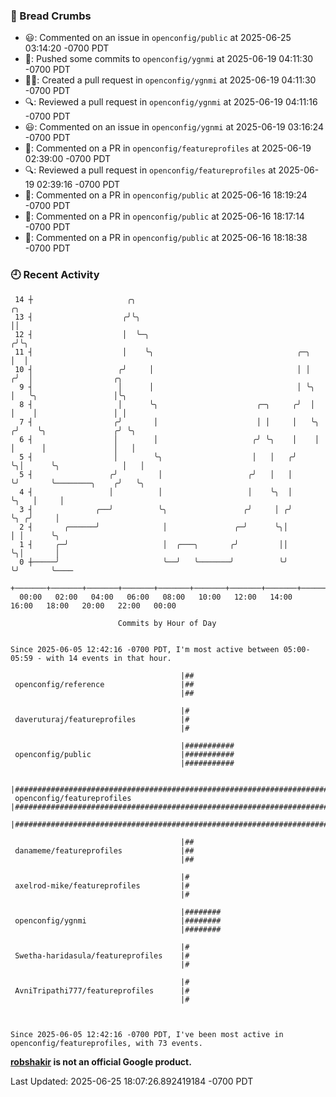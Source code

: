 ### 🍞 Bread Crumbs

 * 😃: Commented on an issue in `openconfig/public` at 2025-06-25 03:14:20 -0700 PDT
 * 🚢: Pushed some commits to `openconfig/ygnmi` at 2025-06-19 04:11:30 -0700 PDT
 * ✍🏼: Created a pull request in `openconfig/ygnmi` at 2025-06-19 04:11:30 -0700 PDT
 * 🔍: Reviewed a pull request in  `openconfig/ygnmi` at 2025-06-19 04:11:16 -0700 PDT
 * 😃: Commented on an issue in `openconfig/ygnmi` at 2025-06-19 03:16:24 -0700 PDT
 * 💬: Commented on a PR in  `openconfig/featureprofiles` at 2025-06-19 02:39:00 -0700 PDT
 * 🔍: Reviewed a pull request in  `openconfig/featureprofiles` at 2025-06-19 02:39:16 -0700 PDT
 * 💬: Commented on a PR in  `openconfig/public` at 2025-06-16 18:19:24 -0700 PDT
 * 💬: Commented on a PR in  `openconfig/public` at 2025-06-16 18:17:14 -0700 PDT
 * 💬: Commented on a PR in  `openconfig/public` at 2025-06-16 18:18:38 -0700 PDT

### 🕘 Recent Activity
```
 14 ┼                     ╭╮                                             ╭╮
 13 ┤                    ╭╯╰╮                                            ││
 12 ┤                    │  ╰─╮                                         ╭╯╰╮
 11 ┤                    │    ╰╮                                ╭─╮     │  │
 10 ┤                   ╭╯     │                                │ │    ╭╯  │                  ╭╮
  9 ┤                   │      │                                │ ╰╮   │   ╰╮                 │╰╮
  8 ┤                   │      ╰╮                      ╭─╮     ╭╯  │   │    │                 │ │
  7 ┤                  ╭╯       │                      │ │     │   ╰╮ ╭╯    ╰╮               ╭╯ ╰╮
  6 ┤                  │        │                     ╭╯ ╰╮    │    │ │      │               │   │
  5 ┤                  │        ╰╮                    │   │   ╭╯    ╰╮│      ╰╮              │   │
  5 ┤                 ╭╯         │                   ╭╯   │   │      ╰╯       ╰────────╮    ╭╯   ╰╮
  4 ┤                 │          │                   │    ╰╮  │                        ╰╮   │     │
  3 ┤              ╭──╯          ╰╮                 ╭╯     │ ╭╯                         ╰╮ ╭╯     │
  2 ┤       ╭──────╯              │               ╭─╯      ╰╮│                           │ │      ╰╮
  1 ┤     ╭─╯                     │  ╭───╮       ╭╯         ││                           ╰╮│       │
  0 ┼─────╯                       ╰──╯   ╰───────╯          ╰╯                            ╰╯       ╰────
    +───────+───────+───────+───────+───────+───────+───────+───────+───────+───────+───────+───────+────
  00:00   02:00   04:00   06:00   08:00   10:00   12:00   14:00   16:00   18:00   20:00   22:00   00:00   

						Commits by Hour of Day


Since 2025-06-05 12:42:16 -0700 PDT, I'm most active between 05:00-05:59 - with 14 events in that hour.

```



```
                                      |##
 openconfig/reference                 |##
                                      |##

                                      |#
 daveruturaj/featureprofiles          |#
                                      |#

                                      |###########
 openconfig/public                    |###########
                                      |###########

                                      |#########################################################################
 openconfig/featureprofiles           |#########################################################################
                                      |#########################################################################

                                      |##
 danameme/featureprofiles             |##
                                      |##

                                      |#
 axelrod-mike/featureprofiles         |#
                                      |#

                                      |########
 openconfig/ygnmi                     |########
                                      |########

                                      |#
 Swetha-haridasula/featureprofiles    |#
                                      |#

                                      |#
 AvniTripathi777/featureprofiles      |#
                                      |#



Since 2025-06-05 12:42:16 -0700 PDT, I've been most active in openconfig/featureprofiles, with 73 events.

```
**[robshakir](mailto:robjs@google.com) is not an official Google product.**  


Last Updated: 2025-06-25 18:07:26.892419184 -0700 PDT

